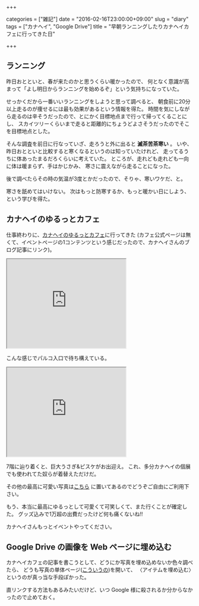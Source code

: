 +++

categories = ["雑記"]
date = "2016-02-16T23:00:00+09:00"
slug = "diary"
tags = ["カナヘイ", "Google Drive"]
title = "早朝ランニングしたりカナヘイカフェに行ってきた日"

+++

## ランニング ##

昨日おとといと、春が来たのかと思うくらい暖かったので、
何となく意識が高まって「よし明日からランニングを始めるぞ」という気持ちになっていた。

せっかくだから一番いいランニングをしようと思って調べると、
朝食前に20分以上走るのが痩せるには最も効果があるという情報を得た。
時間を気にしながら走るのは辛そうだったので、とにかく目標地点まで行って帰ってくることにし、
スカイツリーくらいまで走ると距離的にちょうどよさそうだったのでそこを目標地点とした。

そんな調査を前日に行なっていざ、走ろうと外に出ると **滅茶苦茶寒い** 。
いや、昨日おとといと比較すると寒くなるというのは知っていたけれど、
走ってるうちに体あったまるだろくらいに考えていた。
ところが、走れども走れども一向に体は暖まらず、手はかじかみ、
寒さに震えながら走ることになった。

後で調べたらその時の気温が3度とかだったので、そりゃ、寒いワケだ、と。

寒さを舐めてはいけない。
次はもっと防寒するか、もっと暖かい日にしよう、という学びを得た。

## カナヘイのゆるっとカフェ ##

仕事終わりに、[カナヘイのゆるっとカフェ](http://kanahei.blog.jp/archives/1049325539.html)に行ってきた
(カフェ公式ページは無くて、イベントページの1コンテンツという感じだったので、カナヘイさんのブログ記事にリンク)。

<iframe src="https://drive.google.com/file/d/0B4XWl5W7tB7IQ09Jc3dKcmN6OEk/preview" width="320" height="240"></iframe>

こんな感じでパルコ入口で待ち構えている。

<iframe src="https://drive.google.com/file/d/0B4XWl5W7tB7IMzJrYllaRmo5dUk/preview" width="320" height="240"></iframe>

7階に辿り着くと、巨大うさぎ&ピスケがお出迎え。
これ、多分カナヘイの個展でも使われてた奴らが着替えただけだ。

その他の最高に可愛い写真は[こちら](https://drive.google.com/folderview?id=0B4XWl5W7tB7IcEpEdWVPQm5HWkk&usp=drive_web)
に置いてあるのでどうぞご自由にご利用下さい。

もう、本当に最高にゆるっとして可愛くて可笑しくて、また行くことが確定した。
グッズ込みで1万超の出費だったけど何も痛くないね!!

カナヘイさんもっとイベントやってください。

## Google Drive の画像を Web ページに埋め込む ##

カナヘイカフェの記事を書こうとして、どうにか写真を埋め込めないか色々調べたら、
どうも写真の単体ページ([こういうの](https://drive.google.com/file/d/0B4XWl5W7tB7IQ09Jc3dKcmN6OEk/view))を開いて、
〈アイテムを埋め込む〉というのが真っ当な手段ぽかった。

直リンクする方法もあるみたいだけど、いつ Google 様に殺されるか分からなかったので止めておく。
